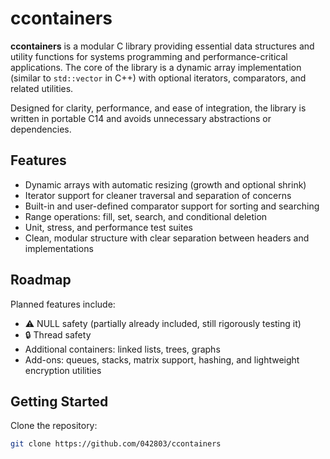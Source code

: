 # ccontainers

**ccontainers** is a modular C library providing essential data structures and utility functions for systems programming and performance-critical applications. The core of the library is a dynamic array implementation (similar to `std::vector` in C++) with optional iterators, comparators, and related utilities.

Designed for clarity, performance, and ease of integration, the library is written in portable C14 and avoids unnecessary abstractions or dependencies.

## Features

- Dynamic arrays with automatic resizing (growth and optional shrink)
- Iterator support for cleaner traversal and separation of concerns
- Built-in and user-defined comparator support for sorting and searching
- Range operations: fill, set, search, and conditional deletion
- Unit, stress, and performance test suites
- Clean, modular structure with clear separation between headers and implementations

## Roadmap

Planned features include:

- ⚠️ NULL safety (partially already included, still rigorously testing it)
- 🔒 Thread safety
- Additional containers: linked lists, trees, graphs
- Add-ons: queues, stacks, matrix support, hashing, and lightweight encryption utilities

## Getting Started

Clone the repository:

```bash
git clone https://github.com/042803/ccontainers
